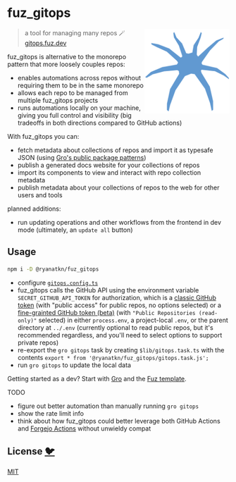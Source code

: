 # fuz_gitops

[<img src="/static/logo.svg" alt="a friendly blue spider facing you" align="right" width="192" height="192">](https://gitops.fuz.dev/)

> a tool for managing many repos 🪄 [gitops.fuz.dev](https://gitops.fuz.dev/)

fuz_gitops is alternative to the monorepo pattern that more loosely couples repos:

- enables automations across repos without requiring them to be in the same monorepo
- allows each repo to be managed from multiple fuz_gitops projects
- runs automations locally on your machine, giving you full control and visibility
  (big tradeoffs in both directions compared to GitHub actions)

With fuz_gitops you can:

- fetch metadata about collections of repos and import it as typesafe JSON (using
  [Gro's public package patterns](https://github.com/ryanatkn/gro/blob/main/src/docs/gro_plugin_sveltekit_app.md#well_known_package_json))
- publish a generated docs website for your collections of repos
- import its components to view and interact with repo collection metadata
- publish metadata about your collections of repos to the web for other users and tools

planned additions:

- run updating operations and other workflows from the frontend in dev mode
  (ultimately, an `update all` button)

## Usage

```bash
npm i -D @ryanatkn/fuz_gitops
```

- configure [`gitops.config.ts`](/gitops.config.ts)
- fuz_gitops calls the GitHub API using the environment variable `SECRET_GITHUB_API_TOKEN` for authorization,
  which is a [classic GitHub token](https://github.com/settings/tokens)
  (with "public access" for public repos, no options selected)
  or a [fine-grainted GitHub token (beta)](https://github.com/settings/tokens?type=beta)
  (with `"Public Repositories (read-only)"` selected)
  in either `process.env`, a project-local `.env`, or the parent directory at `../.env`
  (currently optional to read public repos, but it's recommended regardless,
  and you'll need to select options to support private repos)
- re-export the `gro gitops` task by creating `$lib/gitops.task.ts` with
  the contents `export * from '@ryanatkn/fuz_gitops/gitops.task.js';`
- run `gro gitops` to update the local data

Getting started as a dev? Start with [Gro](https://github.com/grogarden/gro)
and the [Fuz template](https://github.com/fuz-dev/fuz_template).

TODO

- figure out better automation than manually running `gro gitops`
- show the rate limit info
- think about how fuz_gitops could better leverage both GitHub Actions and
  [Forgejo Actions](https://forgejo.org/docs/v1.20/user/actions/)
  without unwieldy compat

## License [🐦](https://wikipedia.org/wiki/Free_and_open-source_software)

[MIT](LICENSE)
